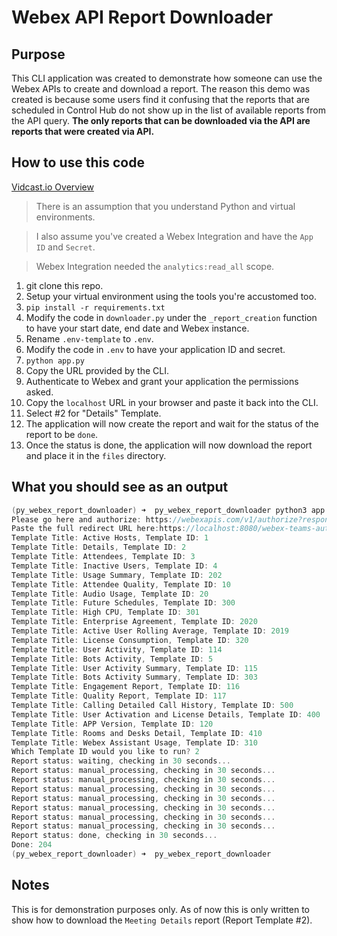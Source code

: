 # Webex API Report Downloader

## Purpose

This CLI application was created to demonstrate how someone can use the Webex APIs to create and download a report.  The reason this demo was created is because some users find it confusing that the reports that are scheduled in Control Hub do not show up in the list of available reports from the API query.  **The only reports that can be downloaded via the API are reports that were created via API.**

## How to use this code

[Vidcast.io Overview](https://app.vidcast.io/share/87f61a88-6073-40b3-9f5c-7760ea7d6f63)

> There is an assumption that you understand Python and virtual environments. 

> I also assume you've created a Webex Integration and have the `App ID` and `Secret`.

> Webex Integration needed the `analytics:read_all` scope. 

1. git clone this repo. 
1. Setup your virtual environment using the tools you're accustomed too. 
1. `pip install -r requirements.txt`
1. Modify the code in `downloader.py` under the `_report_creation` function to have your start date, end date and Webex instance.  
1. Rename `.env-template` to `.env`.
1. Modify the code in `.env` to have your application ID and secret. 
1. `python app.py`
1. Copy the URL provided by the CLI.
1. Authenticate to Webex and grant your application the permissions asked. 
1. Copy the `localhost` URL in your browser and paste it back into the CLI. 
1. Select #2 for "Details" Template.
1. The application will now create the report and wait for the status of the report to be `done`.
1. Once the status is done, the application will now download the report and place it in the `files` directory. 


## What you should see as an output
```c
(py_webex_report_downloader) ➜  py_webex_report_downloader python3 app.py
Please go here and authorize: https://webexapis.com/v1/authorize?response_type=code&client_id=**Omitted**redirect_uri=https%3A%2F%2Flocalhost%3A8080%2Fwebex-teams-auth.html&scope=spark%3Akms+meeting%3Aadmin_schedule_read+analytics%3Aread_all&state=**Omitted**
Paste the full redirect URL here:https://localhost:8080/webex-teams-auth.html?code=**Omitted**
Template Title: Active Hosts, Template ID: 1
Template Title: Details, Template ID: 2
Template Title: Attendees, Template ID: 3
Template Title: Inactive Users, Template ID: 4
Template Title: Usage Summary, Template ID: 202
Template Title: Attendee Quality, Template ID: 10
Template Title: Audio Usage, Template ID: 20
Template Title: Future Schedules, Template ID: 300
Template Title: High CPU, Template ID: 301
Template Title: Enterprise Agreement, Template ID: 2020
Template Title: Active User Rolling Average, Template ID: 2019
Template Title: License Consumption, Template ID: 320
Template Title: User Activity, Template ID: 114
Template Title: Bots Activity, Template ID: 5
Template Title: User Activity Summary, Template ID: 115
Template Title: Bots Activity Summary, Template ID: 303
Template Title: Engagement Report, Template ID: 116
Template Title: Quality Report, Template ID: 117
Template Title: Calling Detailed Call History, Template ID: 500
Template Title: User Activation and License Details, Template ID: 400
Template Title: APP Version, Template ID: 120
Template Title: Rooms and Desks Detail, Template ID: 410
Template Title: Webex Assistant Usage, Template ID: 310
Which Template ID would you like to run? 2
Report status: waiting, checking in 30 seconds...
Report status: manual_processing, checking in 30 seconds...
Report status: manual_processing, checking in 30 seconds...
Report status: manual_processing, checking in 30 seconds...
Report status: manual_processing, checking in 30 seconds...
Report status: manual_processing, checking in 30 seconds...
Report status: manual_processing, checking in 30 seconds...
Report status: manual_processing, checking in 30 seconds...
Report status: done, checking in 30 seconds...
Done: 204
(py_webex_report_downloader) ➜  py_webex_report_downloader
```

## Notes

This is for demonstration purposes only.  As of now this is only written to show how to download the `Meeting Details` report (Report Template #2).  
